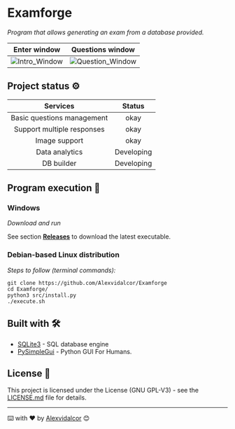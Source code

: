 # Examforge
_Program that allows generating an exam from a database provided._


Enter window | Questions window
:-------------------------:|:-------------------------:
![Intro_Window](https://github.com/Alexvidalcor/Examforge/blob/master/input/ExamMaker-Intro.PNG?raw=true) | ![Question_Window](https://github.com/Alexvidalcor/Examforge/blob/master/input/ExamMaker-Question.png?raw=true)



## Project status ⚙️

Services | Status
:-------------------------:|:-------------------------:
Basic questions management | okay
Support multiple responses | okay
Image support | okay
Data analytics | Developing
DB builder | Developing


## Program execution 🚀

### Windows

_Download and run_

See section [**Releases**](https://github.com/Alexvidalcor/Examforge/releases) to download the latest executable.


### Debian-based Linux distribution

_Steps to follow (terminal commands):_

```
git clone https://github.com/Alexvidalcor/Examforge
cd Examforge/
python3 src/install.py
./execute.sh
```


## Built with 🛠️

* [SQLite3](https://www.sqlite.org/index.html) - SQL database engine
* [PySimpleGui](https://pysimplegui.readthedocs.io/en/latest/) - Python GUI For Humans.


## License 📄

This project is licensed under the License (GNU GPL-V3) - see the [LICENSE.md](LICENSE.md) file for details.


---
⌨️ with ❤️ by [Alexvidalcor](https://github.com/Alexvidalcor) 😊
